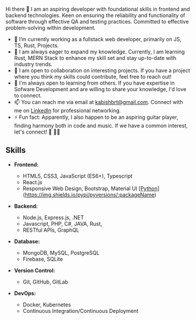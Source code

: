 Hi there 👋
I am an aspiring developer with foundational skills in frontend and backend technologies. Keen on ensuring the reliability and functionality of software through effective QA and testing practices. Committed to effective problem-solving within development.


- 🔭 I’m currently working as a fullstack web developer, primarily on JS, TS, Rust, Projects.
- 🌱 I am always eager to expand my knowledge. Currently, I am learning Rust, MERN Stack to enhance my skill set and stay up-to-date with industry trends.
- 👯 I am open to collaboration on interesting projects. If you have a project where you think my skills could contribute, feel free to reach out!
- 🤔 I'm always open to learning from others. If you have expertise in Sofware Development and are willing to share your knowledge, I'd love to connect.
- 📫 You can reach me via email at kabishbrt@gmail.com. Connect with me on [LinkedIn](https://www.linkedin.com/in/kabish-bhattarai-9ab669190/) for professional networking.
- ⚡ Fun fact: Apparently, I also happen to be an aspiring guitar player, finding harmony both in code and music. If we have a common interest, let's connect! 🚀 🎸🎶

## Skills

- **Frontend:**
  - HTML5, CSS3, JavaScript (ES6+), Typescript
  - React.js
  - Responsive Web Design, Bootstrap, Material UI
[[Python](https://img.shields.io/badge/Python-3776AB?style=flat-square&logo=python&logoColor=white)](https://img.shields.io/pypi/pyversions/:packageName)

- **Backend:**
  - Node.js, Express.js, .NET
  - Javascript, PHP, C#, JAVA, Rust,
  - RESTful APIs, GraphQL

- **Database:**
  - MongoDB, MySQL, PostgreSQL
  - Firebase, SQLite

- **Version Control:**
  - Git, GitHub, GitLab

- **DevOps:**
  - Docker, Kubernetes
  - Continuous Integration/Continuous Deployment
